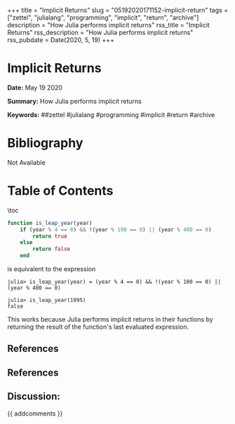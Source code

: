 +++
title = "Implicit Returns"
slug = "05192020171152-implicit-return"
tags = ["zettel", "julialang", "programming", "implicit", "return", "archive"]
description = "How Julia performs implicit returns"
rss_title = "Implicit Returns"
rss_description = "How Julia performs implicit returns"
rss_pubdate = Date(2020, 5, 19)
+++



Implicit Returns
=========

**Date:** May 19 2020

**Summary:** How Julia performs implicit returns

**Keywords:** ##zettel #julialang #programming #implicit #return #archive

Bibliography
==========

Not Available

Table of Contents
=========

\toc

```julia
function is_leap_year(year)
    if (year % 4 == 0) && !(year % 100 == 0) || (year % 400 == 0)
        return true
    else
        return false
    end
```

is equivalent to the expression

```
julia> is_leap_year(year) = (year % 4 == 0) && !(year % 100 == 0) || (year % 400 == 0)

julia> is_leap_year(1995)
false
```

This works because Julia performs implicit returns in their functions by returning the result of the function's last evaluated expression.

## References

## References
## Discussion: 

{{ addcomments }}
